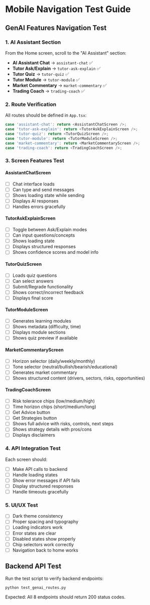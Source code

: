 # Mobile Navigation Test Guide

## GenAI Features Navigation Test

### 1. AI Assistant Section
From the Home screen, scroll to the "AI Assistant" section:

- **AI Assistant Chat** → `assistant-chat` ✅
- **Tutor Ask/Explain** → `tutor-ask-explain` ✅  
- **Tutor Quiz** → `tutor-quiz` ✅
- **Tutor Module** → `tutor-module` ✅
- **Market Commentary** → `market-commentary` ✅
- **Trading Coach** → `trading-coach` ✅

### 2. Route Verification
All routes should be defined in `App.tsx`:

```typescript
case 'assistant-chat': return <AssistantChatScreen />;
case 'tutor-ask-explain': return <TutorAskExplainScreen />;
case 'tutor-quiz': return <TutorQuizScreen />;
case 'tutor-module': return <TutorModuleScreen />;
case 'market-commentary': return <MarketCommentaryScreen />;
case 'trading-coach': return <TradingCoachScreen />;
```

### 3. Screen Features Test

#### AssistantChatScreen
- [ ] Chat interface loads
- [ ] Can type and send messages
- [ ] Shows loading state while sending
- [ ] Displays AI responses
- [ ] Handles errors gracefully

#### TutorAskExplainScreen  
- [ ] Toggle between Ask/Explain modes
- [ ] Can input questions/concepts
- [ ] Shows loading state
- [ ] Displays structured responses
- [ ] Shows confidence scores and model info

#### TutorQuizScreen
- [ ] Loads quiz questions
- [ ] Can select answers
- [ ] Submit/Regrade functionality
- [ ] Shows correct/incorrect feedback
- [ ] Displays final score

#### TutorModuleScreen
- [ ] Generates learning modules
- [ ] Shows metadata (difficulty, time)
- [ ] Displays module sections
- [ ] Shows quiz preview if available

#### MarketCommentaryScreen
- [ ] Horizon selector (daily/weekly/monthly)
- [ ] Tone selector (neutral/bullish/bearish/educational)
- [ ] Generates market commentary
- [ ] Shows structured content (drivers, sectors, risks, opportunities)

#### TradingCoachScreen
- [ ] Risk tolerance chips (low/medium/high)
- [ ] Time horizon chips (short/medium/long)
- [ ] Get Advice button
- [ ] Get Strategies button
- [ ] Shows full advice with risks, controls, next steps
- [ ] Shows strategy details with pros/cons
- [ ] Displays disclaimers

### 4. API Integration Test
Each screen should:
- [ ] Make API calls to backend
- [ ] Handle loading states
- [ ] Show error messages if API fails
- [ ] Display structured responses
- [ ] Handle timeouts gracefully

### 5. UI/UX Test
- [ ] Dark theme consistency
- [ ] Proper spacing and typography
- [ ] Loading indicators work
- [ ] Error states are clear
- [ ] Disabled states show properly
- [ ] Chip selectors work correctly
- [ ] Navigation back to home works

## Backend API Test
Run the test script to verify backend endpoints:

```bash
python test_genai_routes.py
```

Expected: All 8 endpoints should return 200 status codes.
